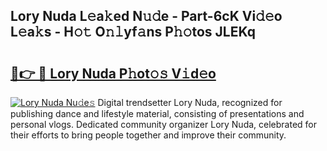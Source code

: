 ## Lory Nuda L𝚎a𝚔ed N𝚞𝚍e - Part-6cK Vi𝚍𝚎o L𝚎a𝚔s - H𝚘𝚝 O𝚗𝚕yf𝚊ns P𝚑𝚘tos JLEKq

# <h2><a href="http://kf2ro4.oniu.top/?m=Lory+Nuda">🔗👉 🔴 Lory Nuda P𝚑ot𝚘𝚜 V𝚒d𝚎o</a></h2>

[![Lory Nuda Nu𝚍e𝚜](https://i.imgur.com/0qMVB7G.gif)](http://kf2ro4.oniu.top/?m=Lory+Nuda)
Digital trendsetter Lory Nuda, recognized for publishing dance and lifestyle material, consisting of presentations and personal vlogs. Dedicated community organizer Lory Nuda, celebrated for their efforts to bring people together and improve their community.  
